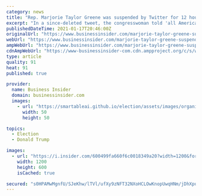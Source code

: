 ```yaml
---
category: news
title: "Rep. Marjorie Taylor Greene was suspended by Twitter for 12 hours not long after she told Trump supporters to 'mobilize' in a deleted tweet"
excerpt: "In a since-deleted tweet, the congresswoman told 'all Americans' to 'mobilize and make your voices heard in opposition' days before Biden is sworn in."
publishedDateTime: 2021-01-17T20:46:00Z
originalUrl: "https://www.businessinsider.com/marjorie-taylor-greene-suspended-from-twitter-for-12-hours-2021-1"
webUrl: "https://www.businessinsider.com/marjorie-taylor-greene-suspended-from-twitter-for-12-hours-2021-1"
ampWebUrl: "https://www.businessinsider.com/marjorie-taylor-greene-suspended-from-twitter-for-12-hours-2021-1?amp"
cdnAmpWebUrl: "https://www-businessinsider-com.cdn.ampproject.org/c/s/www.businessinsider.com/marjorie-taylor-greene-suspended-from-twitter-for-12-hours-2021-1?amp"
type: article
quality: 91
heat: 91
published: true

provider:
  name: Business Insider
  domain: businessinsider.com
  images:
    - url: "https://smartableai.github.io/election/assets/images/organizations/businessinsider.com-50x50.jpg"
      width: 50
      height: 50

topics:
  - Election
  - Donald Trump

images:
  - url: "https://i.insider.com/600499fa660f6c0018349a20?width=1200&format=jpeg"
    width: 1200
    height: 600
    isCached: true

secured: "s0HPAMwMgnfU/SJeKhw/lTVl/ufXy9zNFT32NXoHCLOwKnopUwqHNm/jDhXpuHdI3yLTBTR79SnLfhfiq4yumPTUS1C5pGkW1x1Hs0W3x5m7fzMZkU4ZcorjJODY9UWJUt7n/fmIE8dcZPIs0+IN/aVeQbmO1bkVJvQaahuTHFnFt5xg7rXsVVfrnNNQQoRJ/87i7BiCkzWmD9LH+gNPXyjLl9MPDsQrCD3d8MADtANiFzOCNLPRm0+zfd3BqYK7Drd74vKvUCuSwXfaBF0ZaBByA6AJk9E1NDsMN+tH+PsVo2KLrN1+8+L0ptBgI2U9o4eoEjDlSfgE9bue2ZO0lEhpqet5ZS1fexS/fF1/E6A=;fAmnLb4VPj5c5DOZ2qQ7vA=="
---
```


